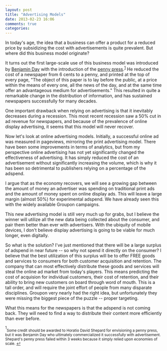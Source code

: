 ```yaml
---
layout: post
title: "Advertising Models"
date: 2013-02-23 16:06
comments: true
categories: 
---
```


In today's age, the idea that a business can offer a product for a reduced price by subsidizing the cost with advertisements is quite prevalent. But where did this business model originate?

It turns out the first large-scale use of this business model was introduced by [Benjamin Day] with the introduction of the [penny press].<sup><a href="#fn-1" id="fnref-1">1</a></sup> He reduced the cost of a newspaper from 6 cents to a penny, and printed at the top of every page, "The object of this paper is to lay before the public, at a price within the means of every one, all the news of the day, and at the same time offer an advantageous medium for advertisements." This resulted in quite a remarkable change in the distribution of information, and has sustained newspapers successfully for many decades.

One important drawback when relying on advertising is that it inevitably decreases during a recession. This most recent recession saw a 50% cut in ad revenue for newspapers, and because of the prevalence of online display advertising, it seems that this model will never recover.

Now let's look at online advertising models. Initially, a successful online ad was measured in pageviews, mirroring the print advertising model. There have been some improvements in terms of analytics, but from my perspective online advertising has not yet significantly changed the effectiveness of advertising. It has simply reduced the cost of an advertisement without significantly increasing the volume, which is why it has been so detrimental to publishers relying on a percentage of the adspend.

I argue that as the economy recovers, we will see a growing gap between the amount of money an advertiser was spending on traditional print ads and the amount of money spent on online display ads. This will leave a large margin (almost 50%) for experimental adspend. We have already seen this with the widely available Groupon campaigns.

This new advertising model is still very much up for grabs, but I believe the winner will utilize all the new data being collected about the consumer, and pair them better than ever with advertisers. With the ubiquity of mobile devices, I don't believe display advertising is going to be viable for much longer, even digitally.

So what is the solution? I've just mentioned that there will be a large surplus of adspend in near future -- so why not spend it directly on the consumer? I believe that the best utilization of this surplus will be to offer FREE goods and services to consumers for both customer acquisition and retention. The company that can most effectively distribute these goods and services will steal the online ad market from today's players. This means predicting the cost of acquision for individual customers, their cost of retention, and their ability to bring new customers on board through word of mouth. This is a tall order, and will require the joint effort of people from many disparate disciplines. Groupon very nearly had the right idea, but unfortunately they were missing the biggest piece of the puzzle -- proper targeting.

What this means for the newspapers is that the adspend is not coming back. They will need to find a way to distribute their content more efficiently than ever before.


[Benjamin Day]:http://en.wikipedia.org/wiki/Benjamin_Day_(publisher)
[penny press]:http://en.wikipedia.org/wiki/Penny_press

<sup id="fn-1">1</sup><sub>Some credit should be awarded to Horatio David Shepard for envisioning a penny press, but it was Benjamin Day who ultimately commercialized it successfully with advertisement. Shepard's penny press failed within 3 weeks because it simply relied upon economies of scale. <a href="#fnref-1"> &#8617;</a></sub>

